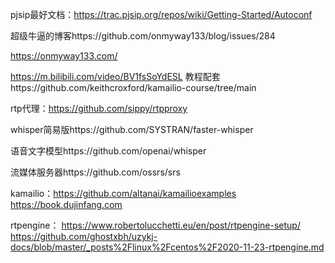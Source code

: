 pjsip最好文档：https://trac.pjsip.org/repos/wiki/Getting-Started/Autoconf

超级牛逼的博客https://github.com/onmyway133/blog/issues/284

https://onmyway133.com/

 https://m.bilibili.com/video/BV1fsSoYdESL 教程配套https://github.com/keithcroxford/kamailio-course/tree/main

rtp代理：https://github.com/sippy/rtpproxy

whisper简易版https://github.com/SYSTRAN/faster-whisper

语音文字模型https://github.com/openai/whisper

流媒体服务器https://github.com/ossrs/srs

kamailio：https://github.com/altanai/kamailioexamples
https://book.dujinfang.com

rtpengine：
https://www.robertolucchetti.eu/en/post/rtpengine-setup/
https://github.com/ghostxbh/uzykj-docs/blob/master/_posts%2Flinux%2Fcentos%2F2020-11-23-rtpengine.md
